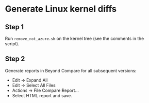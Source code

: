# Generate Linux kernel diffs

## Step 1
Run `remove_not_azure.sh` on the kernel tree (see the comments in the script).

## Step 2
Generate reports in Beyond Compare for all subsequent versions:
* Edit -> Expand All
* Edit -> Select All Files
* Actions -> File Compare Report...
* Select HTML report and save.
